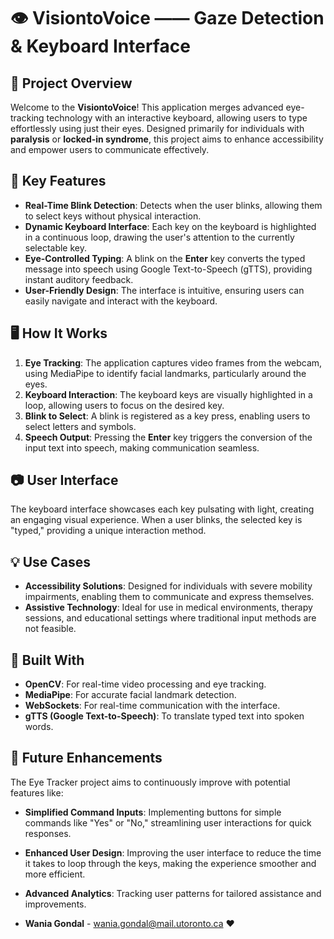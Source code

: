 # 👁️ VisiontoVoice —— Gaze Detection & Keyboard Interface

## 🌟 Project Overview
Welcome to the **VisiontoVoice**! This application merges advanced eye-tracking technology with an interactive keyboard, allowing users to type effortlessly using just their eyes. Designed primarily for individuals with **paralysis** or **locked-in syndrome**, this project aims to enhance accessibility and empower users to communicate effectively.

## 🎯 Key Features
- **Real-Time Blink Detection**: Detects when the user blinks, allowing them to select keys without physical interaction.
- **Dynamic Keyboard Interface**: Each key on the keyboard is highlighted in a continuous loop, drawing the user's attention to the currently selectable key.
- **Eye-Controlled Typing**: A blink on the **Enter** key converts the typed message into speech using Google Text-to-Speech (gTTS), providing instant auditory feedback.
- **User-Friendly Design**: The interface is intuitive, ensuring users can easily navigate and interact with the keyboard.

## 🖥️ How It Works
1. **Eye Tracking**: The application captures video frames from the webcam, using MediaPipe to identify facial landmarks, particularly around the eyes.
2. **Keyboard Interaction**: The keyboard keys are visually highlighted in a loop, allowing users to focus on the desired key.
3. **Blink to Select**: A blink is registered as a key press, enabling users to select letters and symbols.
4. **Speech Output**: Pressing the **Enter** key triggers the conversion of the input text into speech, making communication seamless.

## 📷 User Interface
The keyboard interface showcases each key pulsating with light, creating an engaging visual experience. When a user blinks, the selected key is "typed," providing a unique interaction method.

## 💡 Use Cases
- **Accessibility Solutions**: Designed for individuals with severe mobility impairments, enabling them to communicate and express themselves.
- **Assistive Technology**: Ideal for use in medical environments, therapy sessions, and educational settings where traditional input methods are not feasible.

## 🔧 Built With
- **OpenCV**: For real-time video processing and eye tracking.
- **MediaPipe**: For accurate facial landmark detection.
- **WebSockets**: For real-time communication with the interface.
- **gTTS (Google Text-to-Speech)**: To translate typed text into spoken words.

## 🚀 Future Enhancements
The Eye Tracker project aims to continuously improve with potential features like:
- **Simplified Command Inputs**: Implementing buttons for simple commands like "Yes" or "No," streamlining user interactions for quick responses.
- **Enhanced User Design**: Improving the user interface to reduce the time it takes to loop through the keys, making the experience smoother and more efficient.
- **Advanced Analytics**: Tracking user patterns for tailored assistance and improvements.

- **Wania Gondal** - [wania.gondal@mail.utoronto.ca](mailto:wania.gondal@mail.utoronto.ca) ❤️
